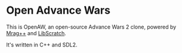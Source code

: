 # Open Advance Wars

This is OpenAW, an open-source Advance Wars 2 clone, powered by [Mrag++](https://github.com/AngeloG/MragPP) and [LibScratch](https://github.com/AngeloG/Scratch).

It's written in C++ and SDL2.
